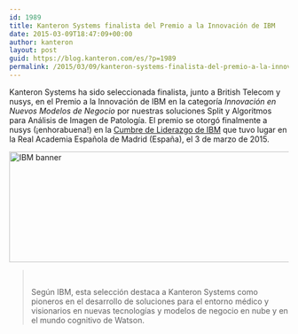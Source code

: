 ```yaml
---
id: 1989
title: Kanteron Systems finalista del Premio a la Innovación de IBM
date: 2015-03-09T18:47:09+00:00
author: kanteron
layout: post
guid: https://blog.kanteron.com/es/?p=1989
permalink: /2015/03/09/kanteron-systems-finalista-del-premio-a-la-innovacion-de-ibm/
---
```

Kanteron Systems ha sido seleccionada finalista, junto a British Telecom y nusys, en el Premio a la Innovación de IBM en la categoría _Innovación en Nuevos Modelos de Negocio_ por nuestras soluciones Split y Algoritmos para Análisis de Imagen de Patología. El premio se otorgó finalmente a nusys (¡enhorabuena!) en la <a title="https://www-05.ibm.com/es/cnbp2015/" href="https://www-05.ibm.com/es/cnbp2015/" target="_blank">Cumbre de Liderazgo de IBM</a> que tuvo lugar en la Real Academia Española de Madrid (España), el 3 de marzo de 2015.
  
<img class="aligncenter" src="https://www-05.ibm.com/es/cnbp2015/img/Banner_748x200_v2.jpg" alt="IBM banner" width="748" height="200" />

> &nbsp;
> 
> Según IBM, esta selección destaca a Kanteron Systems como pioneros en el desarrollo de soluciones para el entorno médico y visionarios en nuevas tecnologías y modelos de negocio en nube y en el mundo cognitivo de Watson.
